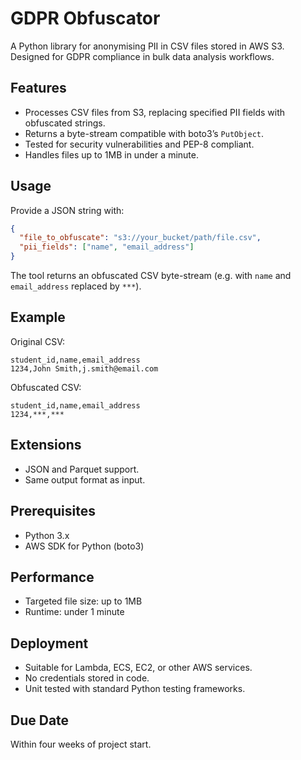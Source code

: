 # GDPR Obfuscator

A Python library for anonymising PII in CSV files stored in AWS S3. Designed for GDPR compliance in bulk data analysis workflows.

## Features
- Processes CSV files from S3, replacing specified PII fields with obfuscated strings.
- Returns a byte-stream compatible with boto3’s `PutObject`.
- Tested for security vulnerabilities and PEP-8 compliant.
- Handles files up to 1MB in under a minute.

## Usage
Provide a JSON string with:
```json
{
  "file_to_obfuscate": "s3://your_bucket/path/file.csv",
  "pii_fields": ["name", "email_address"]
}
```
The tool returns an obfuscated CSV byte-stream (e.g. with `name` and `email_address` replaced by `***`).

## Example
Original CSV:
```
student_id,name,email_address
1234,John Smith,j.smith@email.com
```
Obfuscated CSV:
```
student_id,name,email_address
1234,***,***
```

## Extensions
- JSON and Parquet support.
- Same output format as input.

## Prerequisites
- Python 3.x
- AWS SDK for Python (boto3)

## Performance
- Targeted file size: up to 1MB
- Runtime: under 1 minute

## Deployment
- Suitable for Lambda, ECS, EC2, or other AWS services. 
- No credentials stored in code. 
- Unit tested with standard Python testing frameworks.

## Due Date
Within four weeks of project start.
